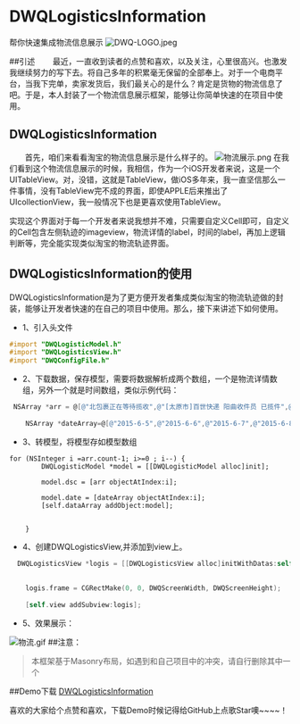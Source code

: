 # DWQLogisticsInformation
帮你快速集成物流信息展示
![DWQ-LOGO.jpeg](http://upload-images.jianshu.io/upload_images/2231137-dcf9ef72a7b6af5e.jpeg?imageMogr2/auto-orient/strip%7CimageView2/2/w/1240)

##引述
  最近，一直收到读者的点赞和喜欢，以及关注，心里很高兴。也激发我继续努力的写下去。将自己多年的积累毫无保留的全部奉上。对于一个电商平台，当我下完单，卖家发货后，我们最关心的是什么？肯定是货物的物流信息了吧。于是，本人封装了一个物流信息展示框架，能够让你简单快速的在项目中使用。

## DWQLogisticsInformation

  首先，咱们来看看淘宝的物流信息展示是什么样子的。
![物流展示.png](http://upload-images.jianshu.io/upload_images/2231137-01692ed01075fd3c.png?imageMogr2/auto-orient/strip%7CimageView2/2/w/300)
在我们看到这个物流信息展示的时候，我相信，作为一个iOS开发者来说，这是一个UITableView。对，没错，这就是TableView，做iOS多年来，我一直坚信那么一件事情，没有TableView完不成的界面，即使APPLE后来推出了UIcollectionView，我一般情况下也是更喜欢使用TableView。

实现这个界面对于每一个开发者来说我想并不难，只需要自定义Cell即可，自定义的Cell包含左侧轨迹的imageview，物流详情的label，时间的label，再加上逻辑判断等，完全能实现类似淘宝的物流轨迹界面。
## DWQLogisticsInformation的使用
DWQLogisticsInformation是为了更方便开发者集成类似淘宝的物流轨迹做的封装，能够让开发者快速的在自己的项目中使用。那么，接下来讲述下如何使用。

- 1、引入头文件

```objective-c
#import "DWQLogisticModel.h"
#import "DWQLogisticsView.h"
#import "DWQConfigFile.h"
```

- 2、下载数据，保存模型，需要将数据解析成两个数组，一个是物流详情数组，另外一个就是时间数组，类似示例代码：

```objective-c
 NSArray *arr = @[@"北包裹正在等待揽收",@"[太原市]百世快递 阳曲收件员 已揽件",@"[太原市]阳曲 已发出",@"[太原市]快件已到达 太原转运中心",@"[太原市]太原转运中心 已发出",@"到济南市【济南转运中心】",@"[济南市]快件已到达 济南转运中心",@"[济南市]济南转运中心 已发出",@"[济南市]【已签收，签收人是拍照签收】，感谢使用百世快递，期待再次为您服务"];
    
    NSArray *dateArray=@[@"2015-6-5",@"2015-6-6",@"2015-6-7",@"2015-6-8",@"2015-6-9",@"2015-6-10",@"2015-6-11",@"2015-6-12",@"2015-6-13"];

```
- 3、转模型，将模型存如模型数组

```onjective-c
for (NSInteger i =arr.count-1; i>=0 ; i--) {
        DWQLogisticModel *model = [[DWQLogisticModel alloc]init];
        
        model.dsc = [arr objectAtIndex:i];
        
        model.date = [dateArray objectAtIndex:i];
        [self.dataArray addObject:model];
        
 
    }

```
- 4、创建DWQLogisticsView,并添加到view上。

```objective-c
  DWQLogisticsView *logis = [[DWQLogisticsView alloc]initWithDatas:self.dataArray];
    
    
    logis.frame = CGRectMake(0, 0, DWQScreenWidth, DWQScreenHeight);
    
    [self.view addSubview:logis];
```
- 5、效果展示：

![物流.gif](http://upload-images.jianshu.io/upload_images/2231137-7d1d20122bb98fa0.gif?imageMogr2/auto-orient/strip)
##注意：
>本框架基于Masonry布局，如遇到和自己项目中的冲突，请自行删除其中一个

##Demo下载
[DWQLogisticsInformation](https://github.com/DevelopmentEngineer-DWQ/DWQLogisticsInformation)

喜欢的大家给个点赞和喜欢，下载Demo时候记得给GitHub上点歌Star噢~~~~！
